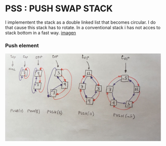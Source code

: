 # PSS : PUSH SWAP STACK

I implementent the stack as a double linked list that becomes circular. I do that cause this stack has to rotate. In  a conventional stack i has not acces to stack bottom in a fast way.
[imagen](https://github.com/luismiguelcasadodiaz/push_swap/blob/main/docs/media/stack.jpeg)
### Push element

![imagen](https://github.com/luismiguelcasadodiaz/push_swap/blob/main/docs/media/stack.jpeg)
